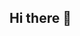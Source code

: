 ## Hi there 👋

<!--
**gavinoba/gavinoba** is a ✨ _special_ ✨ repository because its `README.md` (this file) appears on your GitHub profile.

Here are some ideas to get you started:

- 🔭 I’m currently working on ... nothing yet, but I'm wanting to do some political analyses!
- 🌱 I’m currently learning ... computer science and how to code using Python!
- 👯 I’m looking to collaborate on ... not sure yet.
- 🤔 I’m looking for help with ... learning Python.
- 💬 Ask me about ... anything!
- 📫 How to reach me: ... gavinbarrera211@gmail.com
- 😄 Pronouns: ... He/Him
- ⚡ Fun fact: ... I have visited four countries!
-->

